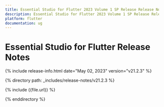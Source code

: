 ```yaml
---
title: Essential Studio for Flutter 2023 Volume 1 SP Release Release Notes  
description: Essential Studio for Flutter 2023 Volume 1 SP Release Release Notes  
platform: flutter
documentation: ug
---
```


# Essential Studio for Flutter  Release Notes  

{% include release-info.html date="May 02, 2023"  version="v21.2.3" %} 

{% directory path: _includes/release-notes/v21.2.3 %}

{% include {{file.url}} %}

{% enddirectory %}
